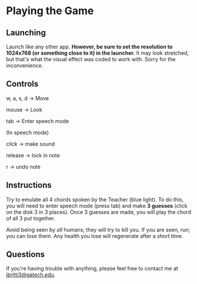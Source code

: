 # Playing the Game

## Launching

Launch like any other app. **However, be sure to set the resolution to 1024x768 (or something close to it) in the launcher.** It may look stretched, but that's what the visual effect was coded to work with. Sorry for the inconvenience.

## Controls

w, a, s, d -> Move

mouse -> Look

tab -> Enter speech mode

(In speech mode)

click -> make sound

release -> lock in note

r -> undo note

## Instructions

Try to emulate all 4 chords spoken by the Teacher (blue light). To  do this, you will need to enter speech mode (press tab) and make **3 guesses** (click on the disk 3 in 3 places). Once 3 guesses are made, you will play the chord of all 3 put together. 

Avoid being seen by *all* humans; they will try to kill you. If you are seen, run; you can lose them. Any health you lose will regenerate after a short time.

## Questions

If you're having trouble with anything, please feel free to contact me at jbritti3@gatech.edu.